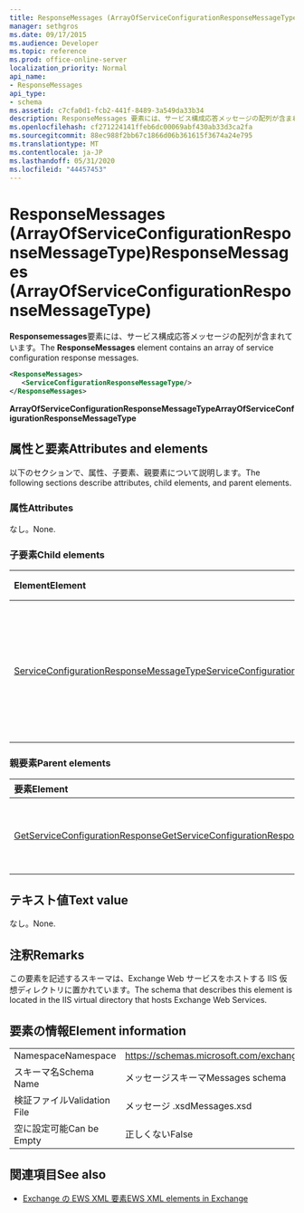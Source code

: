 ```yaml
---
title: ResponseMessages (ArrayOfServiceConfigurationResponseMessageType)
manager: sethgros
ms.date: 09/17/2015
ms.audience: Developer
ms.topic: reference
ms.prod: office-online-server
localization_priority: Normal
api_name:
- ResponseMessages
api_type:
- schema
ms.assetid: c7cfa0d1-fcb2-441f-8489-3a549da33b34
description: ResponseMessages 要素には、サービス構成応答メッセージの配列が含まれています。
ms.openlocfilehash: cf271224141ffeb6dc00069abf430ab33d3ca2fa
ms.sourcegitcommit: 88ec988f2bb67c1866d06b361615f3674a24e795
ms.translationtype: MT
ms.contentlocale: ja-JP
ms.lasthandoff: 05/31/2020
ms.locfileid: "44457453"
---
```

# <a name="responsemessages-arrayofserviceconfigurationresponsemessagetype"></a><span data-ttu-id="b8982-103">ResponseMessages (ArrayOfServiceConfigurationResponseMessageType)</span><span class="sxs-lookup"><span data-stu-id="b8982-103">ResponseMessages (ArrayOfServiceConfigurationResponseMessageType)</span></span>

<span data-ttu-id="b8982-104">**Responsemessages**要素には、サービス構成応答メッセージの配列が含まれています。</span><span class="sxs-lookup"><span data-stu-id="b8982-104">The **ResponseMessages** element contains an array of service configuration response messages.</span></span> 
  
```XML
<ResponseMessages>
   <ServiceConfigurationResponseMessageType/>
</ResponseMessages>
```

 <span data-ttu-id="b8982-105">**ArrayOfServiceConfigurationResponseMessageType**</span><span class="sxs-lookup"><span data-stu-id="b8982-105">**ArrayOfServiceConfigurationResponseMessageType**</span></span>
## <a name="attributes-and-elements"></a><span data-ttu-id="b8982-106">属性と要素</span><span class="sxs-lookup"><span data-stu-id="b8982-106">Attributes and elements</span></span>

<span data-ttu-id="b8982-107">以下のセクションで、属性、子要素、親要素について説明します。</span><span class="sxs-lookup"><span data-stu-id="b8982-107">The following sections describe attributes, child elements, and parent elements.</span></span>
  
### <a name="attributes"></a><span data-ttu-id="b8982-108">属性</span><span class="sxs-lookup"><span data-stu-id="b8982-108">Attributes</span></span>

<span data-ttu-id="b8982-109">なし。</span><span class="sxs-lookup"><span data-stu-id="b8982-109">None.</span></span>
  
### <a name="child-elements"></a><span data-ttu-id="b8982-110">子要素</span><span class="sxs-lookup"><span data-stu-id="b8982-110">Child elements</span></span>

|<span data-ttu-id="b8982-111">**Element**</span><span class="sxs-lookup"><span data-stu-id="b8982-111">**Element**</span></span>|<span data-ttu-id="b8982-112">**説明**</span><span class="sxs-lookup"><span data-stu-id="b8982-112">**Description**</span></span>|
|:-----|:-----|
|[<span data-ttu-id="b8982-113">ServiceConfigurationResponseMessageType</span><span class="sxs-lookup"><span data-stu-id="b8982-113">ServiceConfigurationResponseMessageType</span></span>](serviceconfigurationresponsemessagetype.md) <br/> |<span data-ttu-id="b8982-114">サービス構成の設定が含まれます。</span><span class="sxs-lookup"><span data-stu-id="b8982-114">Contains service configuration settings.</span></span> <span data-ttu-id="b8982-115">この要素は必須です。</span><span class="sxs-lookup"><span data-stu-id="b8982-115">This element is required.</span></span>  <br/> |
   
### <a name="parent-elements"></a><span data-ttu-id="b8982-116">親要素</span><span class="sxs-lookup"><span data-stu-id="b8982-116">Parent elements</span></span>

|<span data-ttu-id="b8982-117">**要素**</span><span class="sxs-lookup"><span data-stu-id="b8982-117">**Element**</span></span>|<span data-ttu-id="b8982-118">**説明**</span><span class="sxs-lookup"><span data-stu-id="b8982-118">**Description**</span></span>|
|:-----|:-----|
|[<span data-ttu-id="b8982-119">GetServiceConfigurationResponse</span><span class="sxs-lookup"><span data-stu-id="b8982-119">GetServiceConfigurationResponse</span></span>](getserviceconfigurationresponse.md) <br/> |<span data-ttu-id="b8982-120">GetServiceConfiguration 要求への応答を定義します。</span><span class="sxs-lookup"><span data-stu-id="b8982-120">Defines a response to a GetServiceConfiguration request.</span></span>  <br/> |
   
## <a name="text-value"></a><span data-ttu-id="b8982-121">テキスト値</span><span class="sxs-lookup"><span data-stu-id="b8982-121">Text value</span></span>

<span data-ttu-id="b8982-122">なし。</span><span class="sxs-lookup"><span data-stu-id="b8982-122">None.</span></span>
  
## <a name="remarks"></a><span data-ttu-id="b8982-123">注釈</span><span class="sxs-lookup"><span data-stu-id="b8982-123">Remarks</span></span>

<span data-ttu-id="b8982-124">この要素を記述するスキーマは、Exchange Web サービスをホストする IIS 仮想ディレクトリに置かれています。</span><span class="sxs-lookup"><span data-stu-id="b8982-124">The schema that describes this element is located in the IIS virtual directory that hosts Exchange Web Services.</span></span>
  
## <a name="element-information"></a><span data-ttu-id="b8982-125">要素の情報</span><span class="sxs-lookup"><span data-stu-id="b8982-125">Element information</span></span>

|||
|:-----|:-----|
|<span data-ttu-id="b8982-126">Namespace</span><span class="sxs-lookup"><span data-stu-id="b8982-126">Namespace</span></span>  <br/> |https://schemas.microsoft.com/exchange/services/2006/messages  <br/> |
|<span data-ttu-id="b8982-127">スキーマ名</span><span class="sxs-lookup"><span data-stu-id="b8982-127">Schema Name</span></span>  <br/> |<span data-ttu-id="b8982-128">メッセージスキーマ</span><span class="sxs-lookup"><span data-stu-id="b8982-128">Messages schema</span></span>  <br/> |
|<span data-ttu-id="b8982-129">検証ファイル</span><span class="sxs-lookup"><span data-stu-id="b8982-129">Validation File</span></span>  <br/> |<span data-ttu-id="b8982-130">メッセージ .xsd</span><span class="sxs-lookup"><span data-stu-id="b8982-130">Messages.xsd</span></span>  <br/> |
|<span data-ttu-id="b8982-131">空に設定可能</span><span class="sxs-lookup"><span data-stu-id="b8982-131">Can be Empty</span></span>  <br/> |<span data-ttu-id="b8982-132">正しくない</span><span class="sxs-lookup"><span data-stu-id="b8982-132">False</span></span>  <br/> |
   
## <a name="see-also"></a><span data-ttu-id="b8982-133">関連項目</span><span class="sxs-lookup"><span data-stu-id="b8982-133">See also</span></span>



- [<span data-ttu-id="b8982-134">Exchange の EWS XML 要素</span><span class="sxs-lookup"><span data-stu-id="b8982-134">EWS XML elements in Exchange</span></span>](ews-xml-elements-in-exchange.md)

